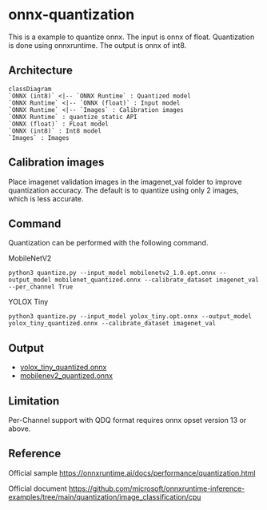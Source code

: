 # onnx-quantization

This is a example to quantize onnx. The input is onnx of float. Quantization is done using onnxruntime. The output is onnx of int8.

## Architecture

```mermaid
classDiagram
`ONNX (int8)` <|-- `ONNX Runtime` : Quantized model
`ONNX Runtime` <|-- `ONNX (float)` : Input model
`ONNX Runtime` <|-- `Images` : Calibration images
`ONNX Runtime` : quantize_static API
`ONNX (float)` : FLoat model
`ONNX (int8)` : Int8 model
`Images` : Images
```

## Calibration images

Place imagenet validation images in the imagenet_val folder to improve quantization accuracy. The default is to quantize using only 2 images, which is less accurate.

## Command

Quantization can be performed with the following command. 

MobileNetV2

```
python3 quantize.py --input_model mobilenetv2_1.0.opt.onnx --output_model mobilenet_quantized.onnx --calibrate_dataset imagenet_val --per_channel True
```

YOLOX Tiny

```
python3 quantize.py --input_model yolox_tiny.opt.onnx --output_model yolox_tiny_quantized.onnx --calibrate_dataset imagenet_val
```

## Output

- [yolox_tiny_quantized.onnx](yolox_tiny_quantized.onnx)
- [mobilenev2_quantized.onnx](mobilenev2_quantized.onnx)

## Limitation

Per-Channel support with QDQ format requires onnx opset version 13 or above.

## Reference

Official sample
https://onnxruntime.ai/docs/performance/quantization.html

Official document
https://github.com/microsoft/onnxruntime-inference-examples/tree/main/quantization/image_classification/cpu
